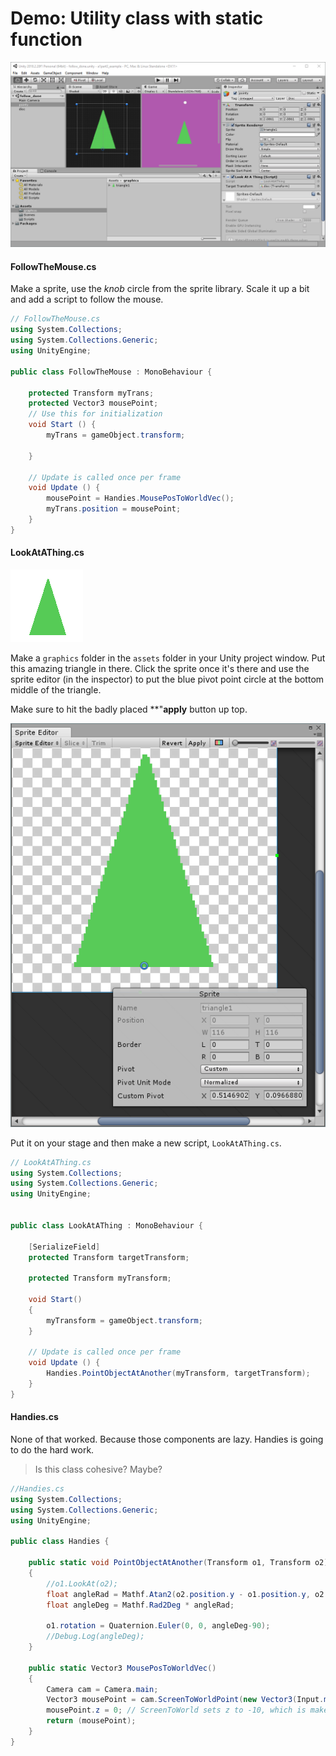 # Demo: Utility class with static function

![Pointy demo in Unity](assets/week5/utility_pointy_unity.png)

#### FollowTheMouse.cs

Make a sprite, use the _knob_ circle from the sprite library. Scale it up a bit and add a script to follow the mouse.

```cs
// FollowTheMouse.cs
using System.Collections;
using System.Collections.Generic;
using UnityEngine;

public class FollowTheMouse : MonoBehaviour {

    protected Transform myTrans;
    protected Vector3 mousePoint;
	// Use this for initialization
	void Start () {
        myTrans = gameObject.transform;
 
	}
	
	// Update is called once per frame
	void Update () {
        mousePoint = Handies.MousePosToWorldVec();
        myTrans.position = mousePoint; 
	}
}
```
#### LookAtAThing.cs

![triangle1](assets/week5/triangle1.png)

Make a `graphics` folder in the `assets` folder in your Unity project window. Put this amazing triangle in there. Click the sprite once it's there and use the sprite editor (in the inspector) to put the blue pivot point circle at the bottom middle of the triangle. 

Make sure to hit the badly placed **"**apply** button up top.

![Sprite editor](assets/week5/triangle_edit.png)

Put it on your stage and then make  a new script, `LookAtAThing.cs`.

```cs
// LookAtAThing.cs
using System.Collections;
using System.Collections.Generic;
using UnityEngine;


public class LookAtAThing : MonoBehaviour {

    [SerializeField]
    protected Transform targetTransform;

    protected Transform myTransform;

    void Start()
    {
        myTransform = gameObject.transform;
    }

    // Update is called once per frame
    void Update () {
        Handies.PointObjectAtAnother(myTransform, targetTransform);     
	}
}
```

#### Handies.cs

None of that worked. Because those components are lazy. Handies is going to do the hard work. 
>Is this class cohesive? Maybe?

```cs
//Handies.cs
using System.Collections;
using System.Collections.Generic;
using UnityEngine;

public class Handies {

    public static void PointObjectAtAnother(Transform o1, Transform o2)
    {
        //o1.LookAt(o2);
        float angleRad = Mathf.Atan2(o2.position.y - o1.position.y, o2.position.x - o1.position.x);
        float angleDeg = Mathf.Rad2Deg * angleRad;

        o1.rotation = Quaternion.Euler(0, 0, angleDeg-90);
        //Debug.Log(angleDeg);
    }

    public static Vector3 MousePosToWorldVec()
    {
        Camera cam = Camera.main;
        Vector3 mousePoint = cam.ScreenToWorldPoint(new Vector3(Input.mousePosition.x, Input.mousePosition.y, 0));
        mousePoint.z = 0; // ScreenToWorld sets z to -10, which is makes the sprite invisible
        return (mousePoint);
    }
}
```